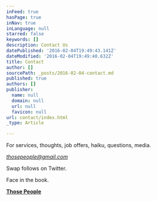 ```yaml
---
inFeed: true
hasPage: true
inNav: true
inLanguage: null
starred: false
keywords: []
description: Contact Us
datePublished: '2016-02-04T19:49:43.141Z'
dateModified: '2016-02-04T19:49:40.632Z'
title: Contact
author: []
sourcePath: _posts/2016-02-04-contact.md
published: true
authors: []
publisher:
  name: null
  domain: null
  url: null
  favicon: null
url: contact/index.html
_type: Article

---
```

For services, thoughts, job offers, haiku, questions, media.

_[thosepeople@gmail.com][0]_

Swap follows on Twitter.

Face in the book.

**[Those People][1]**

[0]: thosepeople@gmail.com
[1]: https://www.facebook.com/thosepeoplemagazine/